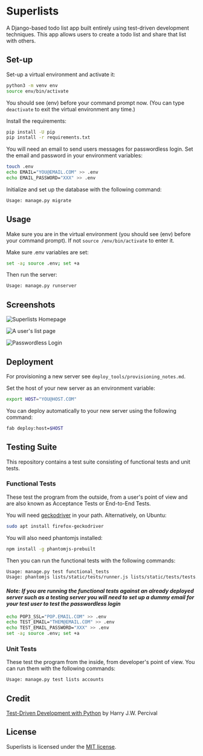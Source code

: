 # Superlists

A Django-based todo list app built entirely using test-driven development techniques. This app allows users to create a todo list and share that list with others.

## Set-up

Set-up a virtual environment and activate it:

```bash
python3 -m venv env
source env/bin/activate
```

You should see (env) before your command prompt now. (You can type `deactivate` to exit the virtual environment any time.)

Install the requirements:

```bash
pip install -U pip
pip install -r requirements.txt
```

You will need an email to send users messages for passwordless login. Set the email and password in your environment variables:

```bash
touch .env
echo EMAIL="YOU@EMAIL.COM" >> .env
echo EMAIL_PASSWORD="XXX" >> .env
```

Initialize and set up the database with the following command:

```bash
Usage: manage.py migrate
```

## Usage

Make sure you are in the virtual environment (you should see (env) before your command prompt). If not `source /env/bin/activate` to enter it.

Make sure .env variables are set:

```bash
set -a; source .env; set +a
```

Then run the server:

```bash
Usage: manage.py runserver
```

## Screenshots

![Superlists Homepage](https://i.imgur.com/QqsyuNf.png)

![A user's list page](https://i.imgur.com/aHdPClz.png)

![Passwordless Login](https://i.imgur.com/r269EhV.png)

## Deployment

For provisioning a new server see `deploy_tools/provisioning_notes.md`.

Set the host of your new server as an environment variable:

```bash
export HOST="YOU@HOST.COM"
```

You can deploy automatically to your new server using the following command:

```bash
fab deploy:host=$HOST
```

## Testing Suite

This repository contains a test suite consisting of functional tests and unit tests.

### Functional Tests

These test the program from the outside, from a user's point of view and are also known as Acceptance Tests or End-to-End Tests.

You will need [geckodriver](https://github.com/mozilla/geckodriver/releases) in your path. Alternatively, on Ubuntu:

```bash
sudo apt install firefox-geckodriver
```

You will also need phantomjs installed:

```bash
npm install -g phantomjs-prebuilt
```

Then you can run the functional tests with the following commands:

```bash
Usage: manage.py test functional_tests
Usage: phantomjs lists/static/tests/runner.js lists/static/tests/tests.html
```

#### _Note: If you are running the functional tests against an already deployed server such as a testing server you will need to set up a dummy email for your test user to test the passwordless login_

```bash
echo POP3_SSL="POP.EMAIL.COM" >> .env
echo TEST_EMAIL="THEM@EMAIL.COM" >> .env
echo TEST_EMAIL_PASSWORD="XXX" >> .env
set -a; source .env; set +a
```

### Unit Tests

These test the program from the inside, from developer's point of view. You can run them with the following commands:

```bash
Usage: manage.py test lists accounts
```

## Credit

[Test-Driven Development with Python](https://www.obeythetestinggoat.com/) by Harry J.W. Percival

## License

Superlists is licensed under the [MIT license](https://github.com/danrneal/superlists/blob/master/LICENSE).
